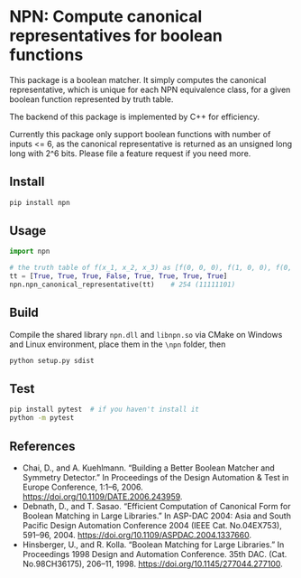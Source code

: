 # NPN: Compute canonical representatives for boolean functions

This package is a boolean matcher. It simply computes the canonical representative, which is unique for each NPN equivalence class, for a given boolean function represented by truth table.

The backend of this package is implemented by C++ for efficiency.

Currently this package only support boolean functions with number of inputs <= 6, as the canonical representative is returned as an unsigned long long with 2^6 bits. Please file a feature request if you need more.

## Install

```bash
pip install npn
```

## Usage

```python
import npn

# the truth table of f(x_1, x_2, x_3) as [f(0, 0, 0), f(1, 0, 0), f(0, 1, 0), f(1, 1, 0), ...]
tt = [True, True, True, False, True, True, True, True]
npn.npn_canonical_representative(tt)    # 254 (11111101)
```

## Build

Compile the shared library `npn.dll` and `libnpn.so` via CMake on Windows and Linux environment, place them in the `\npn` folder, then

```bash
python setup.py sdist
```

## Test

```bash
pip install pytest  # if you haven't install it
python -m pytest
```

## References
- Chai, D., and A. Kuehlmann. “Building a Better Boolean Matcher and Symmetry Detector.” In Proceedings of the Design Automation & Test in Europe Conference, 1:1–6, 2006. https://doi.org/10.1109/DATE.2006.243959.
- Debnath, D., and T. Sasao. “Efficient Computation of Canonical Form for Boolean Matching in Large Libraries.” In ASP-DAC 2004: Asia and South Pacific Design Automation Conference 2004 (IEEE Cat. No.04EX753), 591–96, 2004. https://doi.org/10.1109/ASPDAC.2004.1337660.
- Hinsberger, U., and R. Kolla. “Boolean Matching for Large Libraries.” In Proceedings 1998 Design and Automation Conference. 35th DAC. (Cat. No.98CH36175), 206–11, 1998. https://doi.org/10.1145/277044.277100.
